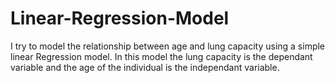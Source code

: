 # Linear-Regression-Model
I try to model the relationship between age and lung capacity using a simple linear Regression model. 
In this model the lung capacity is the dependant variable and the age of the individual is the independant variable. 
